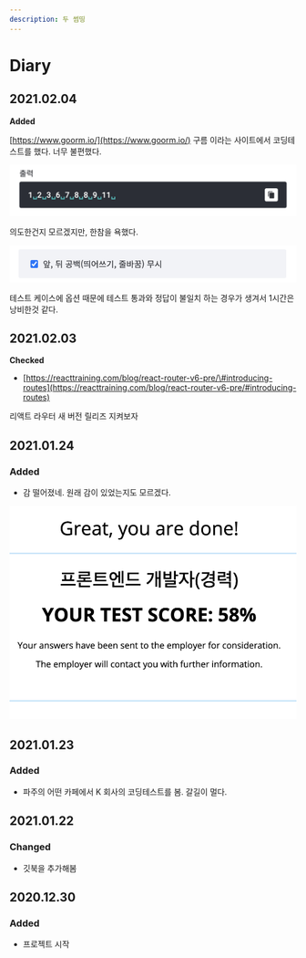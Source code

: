 ```yaml
---
description: 두 썸띵
---
```


# Diary

## 2021.02.04

**Added**

[https://www.goorm.io/](https://www.goorm.io/) 구름 이라는 사이트에서 코딩테스트를 했다. 너무 불편했다.  


![&#xB9E8; &#xB4A4;&#xC5D0; &#xACF5;&#xBC31; &#xB300;&#xBC15;](../.gitbook/assets/image%20%281%29.png)

  
의도한건지 모르겠지만, 한참을 욕했다.  


![&#xD14C;&#xC2A4;&#xD2B8; &#xCF00;&#xC774;&#xC2A4;&#xC758; &#xC635;&#xC158;](../.gitbook/assets/image%20%282%29.png)

테스트 케이스에 옵션 때문에 테스트 통과와 정답이 불일치 하는 경우가 생겨서 1시간은 낭비한것 같다.  


## 2021.02.03

**Checked**

* [https://reacttraining.com/blog/react-router-v6-pre/\#introducing-routes](https://reacttraining.com/blog/react-router-v6-pre/#introducing-routes)

리액트 라우터 새 버전 릴리즈 지켜보자 

## 2021.01.24

### Added

* 감 떨어졌네. 원래 감이 있었는지도 모르겠다. 

![&#xBA58;&#xD0C8; &#xB098;&#xAC00;&#xC11C; &#xC788;&#xB358; &#xBA74;&#xC811;&#xC744; &#xB2E4; &#xCDE8;&#xC18C;&#xD588;&#xB2E4;](../.gitbook/assets/image.png)

## 2021.01.23

### Added

* 파주의 어떤 카페에서 K 회사의 코딩테스트를 봄. 갈길이 멀다.

## 2021.01.22

### Changed

* 깃북을 추가해봄

## 2020.12.30

### Added

* 프로젝트 시작



